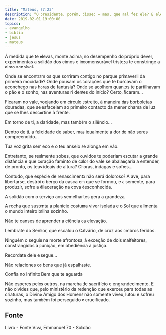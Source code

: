 ```yaml
---
title: "Mateus, 27:23"
description: “O presidente, porém, disse: — mas, que mal fez ele? E eles mais clamavam, dizendo: — seja crucificado.”
date: 2019-02-01 19:00:00
topics: 
- evangelho
- biblia
- jesus
- mateus
---
```


À medida que te elevas, monte acima, no desempenho do próprio dever,
experimentas a solidão dos cimos e incomensurável tristeza te constringe a alma
sensível.

Onde se encontram os que sorriram contigo no parque primaveril da
primeira mocidade? Onde pousam os corações que te buscavam o aconchego nas
horas de fantasia? Onde se acolhem quantos te partilhavam o pão e o sonho, nas
aventuras ri dentes do início?
Certo, ficaram...

Ficaram no vale, voejando em círculo estreito, à maneira das borboletas
douradas, que se esfacelam ao primeiro contacto da menor chama de luz que se lhes
descortine à frente.

Em torno de ti, a claridade, mas também o silêncio...

Dentro de ti, a felicidade de saber, mas igualmente a dor de não seres
compreendido...

Tua voz grita sem eco e o teu anseio se alonga em vão.

Entretanto, se realmente sobes, que ouvidos te poderiam escutar a grande
distância e que coração faminto de calor do vale se abalançaria a entender, de
pronto, os teus ideais de altura?
Choras, indagas e sofres...

Contudo, que espécie de renascimento não será doloroso?
A ave, para libertar­se, destrói o berço da casca em que se formou, e a
semente, para produzir, sofre a dilaceração na cova desconhecida.

A solidão com o serviço aos semelhantes gera a grandeza.

A rocha que sustenta a planície costuma viver isolada e o Sol que alimenta
o mundo inteiro brilha sozinho.

Não te canses de aprender a ciência da elevação.

Lembra­te do Senhor, que escalou o Calvário, de cruz aos ombros feridos.

Ninguém o seguiu na morte afrontosa, à exceção de dois malfeitores, constrangidos
à punição, em obediência à justiça.

Recorda­te dele e segue...

Não relaciones os bens que já espalhaste.

Confia no Infinito Bem que te aguarda.

Não esperes pelos outros, na marcha de sacrifício e engrandecimento. E não
olvides que, pelo ministério da redenção que exerceu para todas as criaturas, o
Divino Amigo dos Homens não somente viveu, lutou e sofreu sozinho, mas também
foi perseguido e crucificado.


## Fonte
Livro - Fonte Viva, Emmanuel
70 - Solidão
